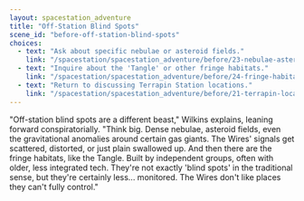 ```yaml
---
layout: spacestation_adventure
title: "Off-Station Blind Spots"
scene_id: "before-off-station-blind-spots"
choices:
  - text: "Ask about specific nebulae or asteroid fields."
    link: "/spacestation/spacestation_adventure/before/23-nebulae-asteroid-fields/"
  - text: "Inquire about the 'Tangle' or other fringe habitats."
    link: "/spacestation/spacestation_adventure/before/24-fringe-habitats/"
  - text: "Return to discussing Terrapin Station locations."
    link: "/spacestation/spacestation_adventure/before/21-terrapin-locations/"
---
```


"Off-station blind spots are a different beast," Wilkins explains, leaning forward conspiratorially. "Think big. Dense nebulae, asteroid fields, even the gravitational anomalies around certain gas giants. The Wires' signals get scattered, distorted, or just plain swallowed up. And then there are the fringe habitats, like the Tangle. Built by independent groups, often with older, less integrated tech. They're not exactly 'blind spots' in the traditional sense, but they're certainly less... monitored. The Wires don't like places they can't fully control."
